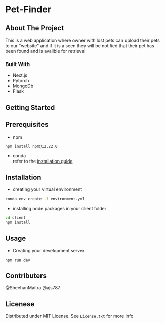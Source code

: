 # Pet-Finder

## About The Project

This is a web application where owner with lost pets can upload their pets to our "website" and if it is a seen they will be notified that their pet has been found and is avalible for retrieval

### Built With

- Next.js
- Pytorch
- MongoDb
- Flask

## Getting Started

## Prerequisites

- npm

```sh
npm install npm@12.22.0
```

- conda<br>
  refer to the [installation guide](https://docs.conda.io/projects/conda/en/latest/user-guide/install/index.html)

## Installation

- creating your virtual environment

```sh
conda env create -f environment.yml
```

- installing node packages in your client folder

```sh
cd client
npm install
```

## Usage

- Creating your development server

```sh
npm run dev
```

## Contributers

@SheehanMaitra
@ajs787

## Licenese

Distributed under MIT License. See `License.txt` for more info
